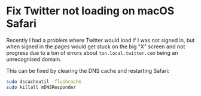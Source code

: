 # Fix Twitter not loading on macOS Safari

Recently I had a problem where Twitter would load if I was not signed in, but when signed in the pages would get stuck on the big "X" screen and not progress due to a ton of errors about `ton.local.twitter.com` being an unrecognised domain.

This can be fixed by clearing the DNS cache and restarting Safari:

```bash
sudo dscacheutil -flushcache
sudo killall mDNSResponder
```
